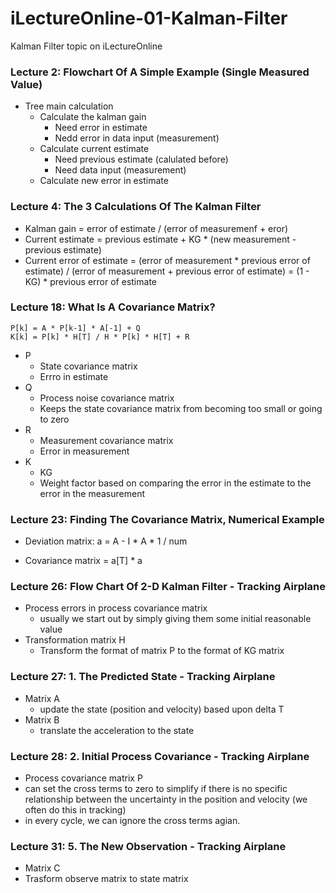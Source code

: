 # iLectureOnline-01-Kalman-Filter
Kalman Filter topic on iLectureOnline

### Lecture 2: Flowchart Of A Simple Example (Single Measured Value)

- Tree main calculation
  - Calculate the kalman gain
    - Need error in estimate
    - Nedd error in data input (measurement)
  - Calculate current estimate
    - Need previous estimate (calulated before)
    - Need data input (measurement)
  - Calculate new error in estimate
  
### Lecture 4: The 3 Calculations Of The Kalman Filter

- Kalman gain = error of estimate / (error of measuremenf + eror)
- Current estimate = previous estimate + KG * (new measurement - previous estimate)
- Current error of estimate = (error of measurement * previous error of estimate) / (error of measurement + previous error of estimate) = (1 - KG) * previous error of estimate

### Lecture 18: What Is A Covariance Matrix?

```
P[k] = A * P[k-1] * A[-1] + Q
K[k] = P[k] * H[T] / H * P[k] * H[T] + R
```

- P
  - State covariance matrix
  - Errro in estimate
- Q
  - Process noise covariance matrix
  - Keeps the state covariance matrix from becoming too small or going to zero
- R
  - Measurement covariance matrix
  - Error in measurement
- K
  - KG
  - Weight factor based on comparing the error in the estimate to the error in the measurement

### Lecture 23: Finding The Covariance Matrix, Numerical Example

- Deviation matrix: a = A - I * A * 1 / num

- Covariance matrix = a[T] * a

### Lecture 26: Flow Chart Of 2-D Kalman Filter - Tracking Airplane

- Process errors in process covariance matrix
  - usually we start out by simply giving them some initial reasonable value
- Transformation matrix H
  - Transform the format of matrix P to the format of KG matrix

### Lecture 27: 1. The Predicted State - Tracking Airplane

- Matrix A
  - update the state (position and velocity) based upon delta T
- Matrix B
  - translate the acceleration to the state
  
### Lecture 28: 2. Initial Process Covariance - Tracking Airplane

-  Process covariance matrix P
  - can set the cross terms to zero to simplify if there is no specific relationship between the uncertainty in the position and velocity (we often do this in tracking)
  - in every cycle, we can ignore the cross terms agian.
  
### Lecture 31: 5. The New Observation - Tracking Airplane

-  Matrix C
  - Trasform observe matrix to state matrix
